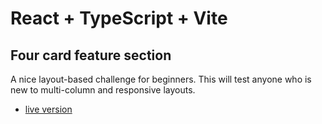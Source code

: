 # React + TypeScript + Vite

## Four card feature section

A nice layout-based challenge for beginners. This will test anyone who is new to multi-column and responsive layouts.

- [live version](https://yonerfy.github.io/four-card-feature-section-live/)


